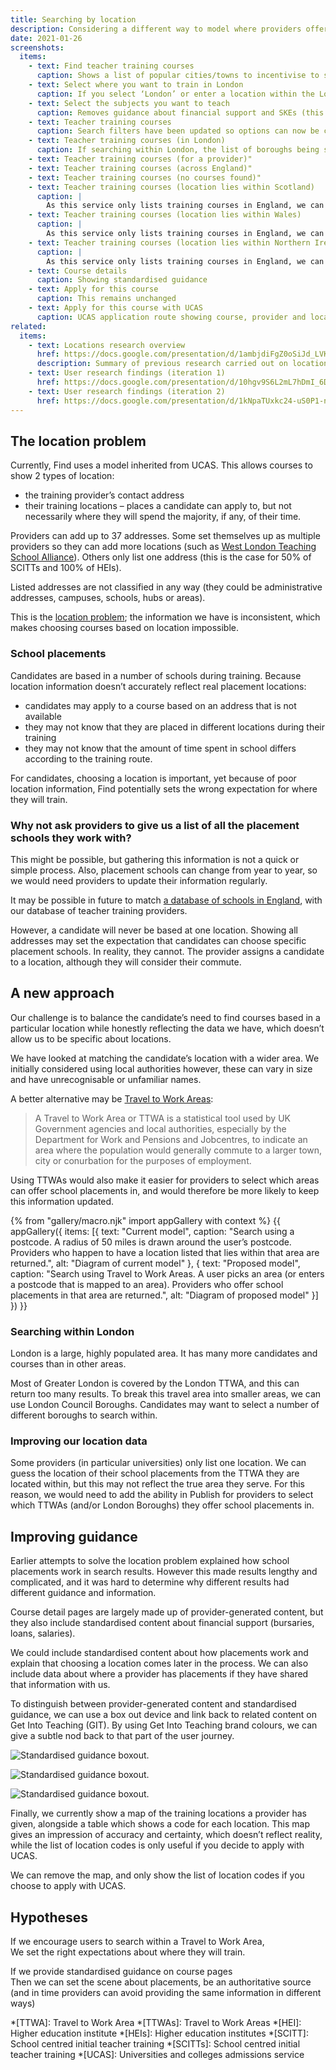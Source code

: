 ```yaml
---
title: Searching by location
description: Considering a different way to model where providers offer school placements.
date: 2021-01-26
screenshots:
  items:
    - text: Find teacher training courses
      caption: Shows a list of popular cities/towns to incentivise to searching within broad areas rather than by postcode. The search input below this list allows searching using a place name, postcode, provider name or provider code.
    - text: Select where you want to train in London
      caption: If you select ‘London’ or enter a location within the London travel area, you are asked to select the London Boroughs you want to search in. If you enter a postcode, the borough(s) that this postcode lies within is pre-selected.
    - text: Select the subjects you want to teach
      caption: Removes guidance about financial support and SKEs (this is now shown in context on course detail pages) and adds guidance about primary course specialisms.
    - text: Teacher training courses
      caption: Search filters have been updated so options can now be changed without leaving the page
    - text: Teacher training courses (in London)
      caption: If searching within London, the list of boroughs being searched within is shown above the results, alongside a link to change them
    - text: Teacher training courses (for a provider)"
    - text: Teacher training courses (across England)"
    - text: Teacher training courses (no courses found)"
    - text: Teacher training courses (location lies within Scotland)
      caption: |
        As this service only lists training courses in England, we can provide the relevant link to [teachinscotland.scot](https://teachinscotland.scot/)
    - text: Teacher training courses (location lies within Wales)
      caption: |
        As this service only lists training courses in England, we can provide the relevant link to [discoverteaching.wales](https://www.discoverteaching.wales/routes-into-teaching/)
    - text: Teacher training courses (location lies within Northern Ireland)
      caption: |
        As this service only lists training courses in England, we can provide the relevant link to [education-ni.gov.uk](https://www.education-ni.gov.uk/articles/initial-teacher-education-courses-northern-ireland)
    - text: Course details
      caption: Showing standardised guidance
    - text: Apply for this course
      caption: This remains unchanged
    - text: Apply for this course with UCAS
      caption: UCAS application route showing course, provider and location codes
related:
  items:
    - text: Locations research overview
      href: https://docs.google.com/presentation/d/1ambjdiFgZ0oSiJd_LVKt6qihaapg-3zEu0l9kVGZgmM/
      description: Summary of previous research carried out on locations prior to July 2020
    - text: User research findings (iteration 1)
      href: https://docs.google.com/presentation/d/10hgv9S6L2mL7hDmI_6DOeD-emgg9DN0Dzxm25bDZwes/
    - text: User research findings (iteration 2)
      href: https://docs.google.com/presentation/d/1kNpaTUxkc24-uS0P1-nN5b0R6wu0GWZR07hPr03BARU/
---
```


## The location problem

Currently, Find uses a model inherited from UCAS. This allows courses to show 2 types of location:

- the training provider’s contact address
- their training locations – places a candidate can apply to, but not necessarily where they will spend the majority, if any, of their time.

Providers can add up to 37 addresses. Some set themselves up as multiple providers so they can add more locations (such as [West London Teaching School Alliance](https://web.archive.org/web/20210125160621/https://www.find-postgraduate-teacher-training.service.gov.uk/results/filter/provider?l=3&prev_l=none&prev_lat=none&prev_lng=none&prev_loc=none&prev_lq=none&prev_query=none&prev_rad=none&query=West+London+Teaching+School+Alliance)). Others only list one address (this is the case for 50% of SCITTs and 100% of HEIs).

Listed addresses are not classified in any way (they could be administrative addresses, campuses, schools, hubs or areas).

This is the [location problem](/publish-teacher-training-courses/the-location-problem); the information we have is inconsistent, which makes choosing courses based on location impossible.

### School placements

Candidates are based in a number of schools during training. Because location information doesn’t accurately reflect real placement locations:

- candidates may apply to a course based on an address that is not available
- they may not know that they are placed in different locations during their training
- they may not know that the amount of time spent in school differs according to the training route.

For candidates, choosing a location is important, yet because of poor location information, Find potentially sets the wrong expectation for where they will train.

### Why not ask providers to give us a list of all the placement schools they work with?

This might be possible, but gathering this information is not a quick or simple process. Also, placement schools can change from year to year, so we would need providers to update their information regularly.

It may be possible in future to match [a database of schools in England](https://get-information-schools.service.gov.uk), with our database of teacher training providers.

However, a candidate will never be based at one location. Showing all addresses may set the expectation that candidates can choose specific placement schools. In reality, they cannot. The provider assigns a candidate to a location, although they will consider their commute.

## A new approach

Our challenge is to balance the candidate’s need to find courses based in a particular location while honestly reflecting the data we have, which doesn’t allow us to be specific about locations.

We have looked at matching the candidate’s location with a wider area. We initially considered using local authorities however, these can vary in size and have unrecognisable or unfamiliar names.

A better alternative may be [Travel to Work Areas](https://en.wikipedia.org/wiki/Travel_to_work_area):

> A Travel to Work Area or TTWA is a statistical tool used by UK Government agencies and local authorities, especially by the Department for Work and Pensions and Jobcentres, to indicate an area where the population would generally commute to a larger town, city or conurbation for the purposes of employment.

Using TTWAs would also make it easier for providers to select which areas can offer school placements in, and would therefore be more likely to keep this information updated.

{% from "gallery/macro.njk" import appGallery with context %}
{{ appGallery({
  items: [{
    text: "Current model",
    caption: "Search using a postcode. A radius of 50 miles is drawn around the user’s postcode. Providers who happen to have a location listed that lies within that area are returned.",
    alt: "Diagram of current model"
  }, {
    text: "Proposed model",
    caption: "Search using Travel to Work Areas. A user picks an area (or enters a postcode that is mapped to an area). Providers who offer school placements in that area are returned.",
    alt: "Diagram of proposed model"
  }]
}) }}

### Searching within London

London is a large, highly populated area. It has many more candidates and courses than in other areas.

Most of Greater London is covered by the London TTWA, and this can return too many results. To break this travel area into smaller areas, we can use London Council Boroughs. Candidates may want to select a number of different boroughs to search within.

### Improving our location data

Some providers (in particular universities) only list one location. We can guess the location of their school placements from the TTWA they are located within, but this may not reflect the true area they serve. For this reason, we would need to add the ability in Publish for providers to select which TTWAs (and/or London Boroughs) they offer school placements in.

## Improving guidance

Earlier attempts to solve the location problem explained how school placements work in search results. However this made results lengthy and complicated, and it was hard to determine why different results had different guidance and information.

Course detail pages are largely made up of provider-generated content, but they also include standardised content about financial support (bursaries, loans, salaries).

We could include standardised content about how placements work and explain that choosing a location comes later in the process. We can also include data about where a provider has placements if they have shared that information with us.

To distinguish between provider-generated content and standardised guidance, we can use a box out device and link back to related content on Get Into Teaching (GIT). By using Get Into Teaching brand colours, we can give a subtle nod back to that part of the user journey.

![Standardised guidance boxout.](standardised-guidance-school-placements.png "An example of standardised guidance about school placements.")

![Standardised guidance boxout.](standardised-guidance-qualifications.png "An example of standardised guidance about qualifications.")

![Standardised guidance boxout.](standardised-guidance-financial-support.png "An example of standardised guidance about financial support.")

Finally, we currently show a map of the training locations a provider has given, alongside a table which shows a code for each location. This map gives an impression of accuracy and certainty, which doesn’t reflect reality, while the list of location codes is only useful if you decide to apply with UCAS.

We can remove the map, and only show the list of location codes if you choose to apply with UCAS.

## Hypotheses

If we encourage users to search within a Travel to Work Area,\
We set the right expectations about where they will train.

If we provide standardised guidance on course pages\
Then we can set the scene about placements, be an authoritative source (and in time providers can avoid providing the same information in different ways)

*[TTWA]: Travel to Work Area
*[TTWAs]: Travel to Work Areas
*[HEI]: Higher education institute
*[HEIs]: Higher education institutes
*[SCITT]: School centred initial teacher training
*[SCITTs]: School centred initial teacher training
*[UCAS]: Universities and colleges admissions service
